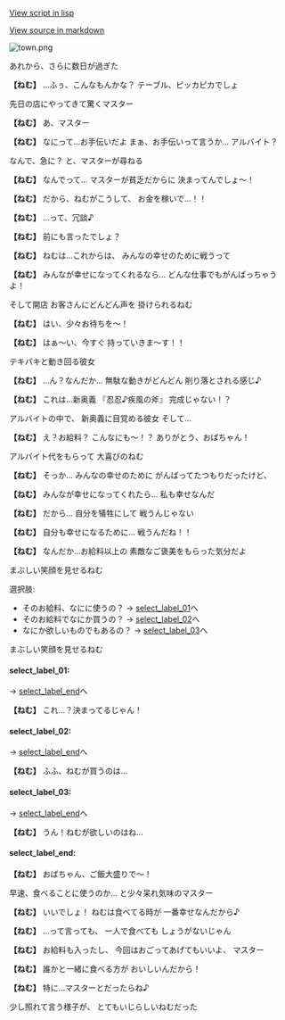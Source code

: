 [View script in lisp](../scripts/20092401.txt)

[View source in markdown](20092401.md)

![town.png](../images/backgrounds/town.png)

あれから、さらに数日が過ぎた

**【ねむ】**
…ふぅ、こんなもんかな？
テーブル、ピッカピカでしょ

先日の店にやってきて驚くマスター

**【ねむ】**
あ、マスター

**【ねむ】**
なにって…お手伝いだよ
まぁ、お手伝いって言うか…
アルバイト？

なんで、急に？
と、マスターが尋ねる

**【ねむ】**
なんでって…
マスターが貧乏だからに
決まってんでしょ～！

**【ねむ】**
だから、ねむがこうして、
お金を稼いで…！！

**【ねむ】**
…って、冗談♪

**【ねむ】**
前にも言ったでしょ？

**【ねむ】**
ねむは…これからは、
みんなの幸せのために戦うって

**【ねむ】**
みんなが幸せになってくれるなら…
どんな仕事でもがんばっちゃうよ！

そして開店
お客さんにどんどん声を
掛けられるねむ

**【ねむ】**
はい、少々お待ちを～！

**【ねむ】**
はぁ～い、今すぐ
持っていきま～す！！

テキパキと動き回る彼女

**【ねむ】**
…ん？なんだか…
無駄な動きがどんどん
削り落とされる感じ♪

**【ねむ】**
これは…新奥義
『忍忍♪疾風の斧』
完成じゃない！？

アルバイトの中で、
新奥義に目覚める彼女
そして…

**【ねむ】**
え？お給料？
こんなにも～！？
ありがとう、おばちゃん！

アルバイト代をもらって
大喜びのねむ

**【ねむ】**
そっか…
みんなの幸せのために
がんばってたつもりだったけど、

**【ねむ】**
みんなが幸せになってくれたら…
私も幸せなんだ

**【ねむ】**
だから…
自分を犠牲にして
戦うんじゃない

**【ねむ】**
自分も幸せになるために…
戦うんだね！！

**【ねむ】**
なんだか…お給料以上の
素敵なご褒美をもらった気分だよ

まぶしい笑顔を見せるねむ

選択肢:
- そのお給料、なにに使うの？ → [select_label_01](#select_label_01)へ
- そのお給料でなにか買うの？ → [select_label_02](#select_label_02)へ
- なにか欲しいものでもあるの？ → [select_label_03](#select_label_03)へ

まぶしい笑顔を見せるねむ

#### select_label_01:
 → [select_label_end](#select_label_end)へ

**【ねむ】**
これ…？決まってるじゃん！

#### select_label_02:
 → [select_label_end](#select_label_end)へ

**【ねむ】**
ふふ、ねむが買うのは…

#### select_label_03:
 → [select_label_end](#select_label_end)へ

**【ねむ】**
うん！ねむが欲しいのはね…

#### select_label_end:

**【ねむ】**
おばちゃん、ご飯大盛りで～！

早速、食べることに使うのか…
と少々呆れ気味のマスター

**【ねむ】**
いいでしょ！
ねむは食べてる時が
一番幸せなんだから♪

**【ねむ】**
…って言っても、
一人で食べても
しょうがないじゃん

**【ねむ】**
お給料も入ったし、
今回はおごってあげてもいいよ、
マスター

**【ねむ】**
誰かと一緒に食べる方が
おいしいんだから！

**【ねむ】**
特に…マスターとだったらね♪

少し照れて言う様子が、
とてもいじらしいねむだった
